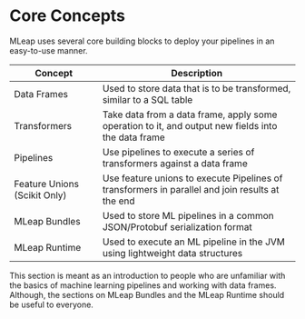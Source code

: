 # Core Concepts

MLeap uses several core building blocks to deploy your pipelines in an easy-to-use manner.

| Concept | Description |
|---|---|
| Data Frames | Used to store data that is to be transformed, similar to a SQL table |
| Transformers | Take data from a data frame, apply some operation to it, and output new fields into the data frame |
| Pipelines | Use pipelines to execute a series of transformers against a data frame |
| Feature Unions (Scikit Only) | Use feature unions to execute Pipelines of transformers in parallel and join results at the end |
| MLeap Bundles | Used to store ML pipelines in a common JSON/Protobuf serialization format |
| MLeap Runtime | Used to execute an ML pipeline in the JVM using lightweight data structures |

This section is meant as an introduction to people who are unfamiliar with the basics of machine learning pipelines and working with data frames. Although, the sections on MLeap Bundles and the MLeap Runtime should be useful to everyone.

